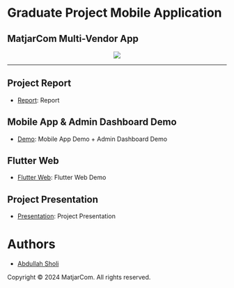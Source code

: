 ﻿# Graduate Project Mobile Application
## MatjarCom Multi-Vendor App 
<p align="center">
    <img src="https://github.com/AbdullahSholi/Graduate_Project_Flutter_Mobile/assets/149682145/0395fc0f-43b8-4f44-9f63-d9280e5a796c" >
</p>

---

## Project Report
- [Report](https://drive.google.com/file/d/18zh36ZKG22HloTtHoRbVN4vnAX5x3Au5/view?usp=drive_link): Report

## Mobile App & Admin Dashboard Demo
- [Demo](https://drive.google.com/file/d/1TDAnuwSzVDsoHygCx9-VaPtBORQh2gaN/view?usp=drive_link): Mobile App Demo + Admin Dashboard Demo

## Flutter Web
- [Flutter Web](https://drive.google.com/file/d/1NTv_U91GZFw8jdvpeog_9mh_WNG81W4d/view?usp=drive_link): Flutter Web Demo

## Project Presentation
- [Presentation](https://docs.google.com/presentation/d/1Lka1xc9BlmWkxPpEBSlqTv58CedxNvW2/edit?usp=drive_link&ouid=116335146952078670870&rtpof=true&sd=true): Project Presentation

# Authors

- [Abdullah Sholi](https://github.com/AbdullahSholi)



Copyright © 2024 MatjarCom. All rights reserved.
